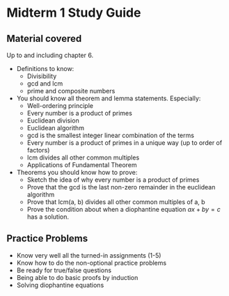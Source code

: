# Midterm 1 Study Guide

## Material covered

Up to and including chapter 6.

- Definitions to know:
    - Divisibility
    - gcd and lcm
    - prime and composite numbers
- You should know all theorem and lemma statements. Especially:
    - Well-ordering principle
    - Every number is a product of primes
    - Euclidean division
    - Euclidean algorithm
    - gcd is the smallest integer linear combination of the terms
    - Every number is a product of primes in a unique way (up to order of factors)
    - lcm divides all other common multiples
    - Applications of Fundamental Theorem
- Theorems you should know how to prove:
    - Sketch the idea of why every number is a product of primes
    - Prove that the gcd is the last non-zero remainder in the euclidean algorithm
    - Prove that lcm(a, b) divides all other common multiples of a, b
    - Prove the condition about when a diophantine equation $ax+by=c$ has a solution.

## Practice Problems

- Know very well all the turned-in assignments (1-5)
- Know how to do the non-optional practice problems
- Be ready for true/false questions
- Being able to do basic proofs by induction
- Solving diophantine equations
